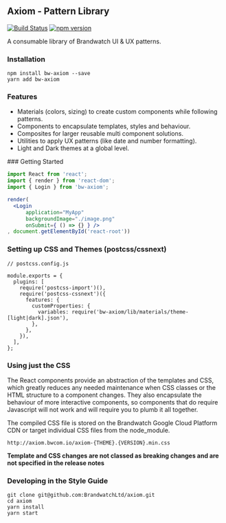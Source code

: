 ## Axiom - Pattern Library

[![Build Status](https://travis-ci.org/BrandwatchLtd/axiom.svg?branch=master)](https://travis-ci.org/BrandwatchLtd/axiom)
[![npm version](https://badge.fury.io/js/bw-axiom.svg)](https://badge.fury.io/js/bw-axiom)

A consumable library of Brandwatch UI & UX patterns. 

### Installation

```
npm install bw-axiom --save
yarn add bw-axiom
```


### Features

* Materials (colors, sizing) to create custom components while following patterns.
* Components to encapsulate templates, styles and behaviour. 
* Composites for larger reusable multi component solutions.
* Utilities to apply UX patterns (like date and number formatting).
* Light and Dark themes at a global level. 

### Getting Started

```jsx
import React from 'react';
import { render } from 'react-dom';
import { Login } from 'bw-axiom';

render(
  <Login 
      application="MyApp"
      backgroundImage="./image.png"
      onSubmit={ () => {} } />
, document.getElementById('react-root'))
```

### Setting up CSS and Themes (postcss/cssnext)
```
// postcss.config.js

module.exports = {
  plugins: [
    require('postcss-import')(),
    require('postcss-cssnext')({
      features: {
        customProperties: {
          variables: require('bw-axiom/lib/materials/theme-[light|dark].json'),
        },
      },
    }),
  ],
};
```

### Using just the CSS

The React components provide an abstraction of the templates and CSS, which greatly reduces any needed maintenance when CSS classes or the HTML structure to a component changes. They also encapsulate the behaviour of more interactive components, so components that do require Javascript will not work and will require you to plumb it all together.

The compiled CSS file is stored on the Brandwatch Google Cloud Platform CDN or target individual CSS files from the node_module.

```
http://axiom.bwcom.io/axiom-{THEME}.{VERSION}.min.css
```

**Template and CSS changes are not classed as breaking changes and are not specified in the release notes**

### Developing in the Style Guide 

```
git clone git@github.com:BrandwatchLtd/axiom.git
cd axiom 
yarn install
yarn start
```
